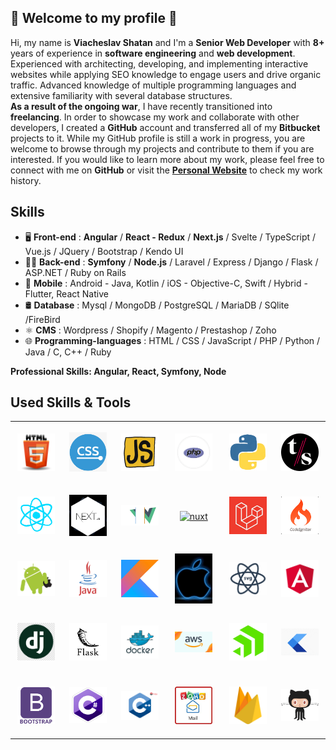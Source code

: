 ## 🙌 Welcome to my profile 🙌

Hi, my name is <b>Viacheslav Shatan</b> and I'm a <b>Senior Web Developer</b> with <b>8+</b> years of experience in <b>software engineering</b> and <b>web development</b>. Experienced with architecting, developing, and implementing interactive websites while applying SEO knowledge to engage users and drive organic traffic. Advanced knowledge of multiple programming languages and extensive familiarity with several database structures. <br/>
<b>As a result of the ongoing war</b>, I have recently transitioned into <b>freelancing</b>. In order to showcase my work and collaborate with other developers, I created a <b>GitHub</b> account and transferred all of my <b>Bitbucket</b> projects to it. While my GitHub profile is still a work in progress, you are welcome to browse through my projects and contribute to them if you are interested. If you would like to learn more about my work, please feel free to connect with me on <b>GitHub</b> or visit the [<b>Personal Website</b>](https://viacheslav-shatan.webflow.io/) to check my work history.

## Skills

-   🖥️ <b>Front-end</b> : <b>Angular</b> / <b>React - Redux</b> / <b>Next.js</b> / Svelte / TypeScript / Vue.js  / JQuery / Bootstrap / Kendo UI
-   👨‍💻 <b>Back-end</b> : <b>Symfony</b> / <b>Node.js</b> / Laravel / Express / Django / Flask / ASP.NET / Ruby on Rails
-   📱 <b>Mobile</b> : Android - Java, Kotlin / iOS - Objective-C, Swift / Hybrid - Flutter, React Native
-   🛢 <b>Database</b> : Mysql / MongoDB / PostgreSQL / MariaDB / SQlite /FireBird
-   ⚛ <b>CMS</b> : Wordpress / Shopify / Magento / Prestashop / Zoho
-   🌐 <b>Programming-languages</b> : HTML / CSS / JavaScript / PHP / Python / Java / C, C++ / Ruby

<b>Professional Skills: Angular, React, Symfony, Node</b>

## Used Skills & Tools

<table align="center">
   <tr>
      <td align="center" width="96" height="96">
      <a href="#html" >
        <img src="https://github.com/sha02viacheslav/sha02viacheslav/blob/main/icons/html.png" width="60" alt="html" />
      </a>
    </td>
     <td align="center" width="96" height="96">
      <a href="#css">
        <img src="https://github.com/sha02viacheslav/sha02viacheslav/blob/main/icons/css.png" width="60" alt="css" />
      </a>
    </td>
      <td align="center" width="96" height="96">
      <a href="#javascript" >
        <img src="https://github.com/sha02viacheslav/sha02viacheslav/blob/main/icons/javascript.gif" width="60" alt="javascript" />
      </a>
    </td>
      <td align="center"  width="96" height="96">
      <a href="#php">
        <img src="https://github.com/sha02viacheslav/sha02viacheslav/blob/main/icons/php.gif" width="60" alt="php" />
      </a>
    </td>
      <td align="center" width="96" height="96">
      <a href="#python" >
        <img src="https://github.com/sha02viacheslav/sha02viacheslav/blob/main/icons/python.gif" width="60" alt="python" />
      </a>
    </td>
      <td align="center" width="96" height="96">
      <a href="#typescript" >
        <img src="https://github.com/sha02viacheslav/sha02viacheslav/blob/main/icons/ts.gif" width="60" alt="typescript" />
      </a>
    </td>
  </tr>
   <tr>
      <td align="center" width="96" height="96">
      <a href="#react" >
        <img src="https://github.com/sha02viacheslav/sha02viacheslav/blob/main/icons/react.gif" width="60" alt="react" />
      </a>
    </td>
     <td align="center" width="96" height="96">
      <a href="#next">
        <img src="https://github.com/sha02viacheslav/sha02viacheslav/blob/main/icons/next.png" width="60" alt="next" />
      </a>
    </td>
      <td align="center" width="96" height="96">
      <a href="#vue" >
        <img src="https://github.com/sha02viacheslav/sha02viacheslav/blob/main/icons/vue1.gif" width="60" alt="vue" />
      </a>
    </td>
      <td align="center"  width="96" height="96">
      <a href="#nuxt">
        <img src="https://github.com/sha02viacheslav/sha02viacheslav/blob/main/icons/nuxt.avif" width="60" alt="nuxt" />
      </a>
    </td>
      <td align="center" width="96" height="96">
      <a href="#laravel" >
        <img src="https://github.com/sha02viacheslav/sha02viacheslav/blob/main/icons/laravel.jpeg" width="60" alt="laravel" />
      </a>
    </td>
      <td align="center" width="96" height="96">
      <a href="#codeigniter" >
        <img src="https://github.com/sha02viacheslav/sha02viacheslav/blob/main/icons/codeigniter.png" width="60" alt="codeigniter" />
      </a>
    </td>
  </tr>
   <tr>
      <td align="center" width="96" height="96">
      <a href="#android" >
        <img src="https://github.com/sha02viacheslav/sha02viacheslav/blob/main/icons/android.gif" width="60" alt="android" />
      </a>
    </td>
     <td align="center" width="96" height="96">
      <a href="#Java">
        <img src="https://github.com/sha02viacheslav/sha02viacheslav/blob/main/icons/java.gif" width="60" alt="Java" />
      </a>
    </td>
      <td align="center" width="96" height="96">
      <a href="#kotlin" >
        <img src="https://github.com/sha02viacheslav/sha02viacheslav/blob/main/icons/Kotlin.jfif" width="60" alt="kotlin" />
      </a>
    </td>
      <td align="center"  width="96" height="96">
      <a href="#iOS">
        <img src="https://github.com/sha02viacheslav/sha02viacheslav/blob/main/icons/apple.gif" width="60" alt="iOS" />
      </a>
    </td>
      <td align="center" width="96" height="96">
      <a href="#svg" >
        <img src="https://github.com/sha02viacheslav/sha02viacheslav/blob/main/icons/svg.gif" width="60" alt="svg" />
      </a>
    </td>
      <td align="center" width="96" height="96">
      <a href="#angular" >
        <img src="https://github.com/sha02viacheslav/sha02viacheslav/blob/main/icons/angular.gif" width="60" alt="angular" />
      </a>
    </td>
  </tr>
   <tr>
      <td align="center" width="96" height="96">
      <a href="#django" >
        <img src="https://github.com/sha02viacheslav/sha02viacheslav/blob/main/icons/django.png" width="60" alt="django" />
      </a>
    </td>
     <td align="center" width="96" height="96">
      <a href="#flask">
        <img src="https://github.com/sha02viacheslav/sha02viacheslav/blob/main/icons/flask.png" width="60" alt="flask" />
      </a>
    </td>
      <td align="center" width="96" height="96">
      <a href="#docker" >
        <img src="https://github.com/sha02viacheslav/sha02viacheslav/blob/main/icons/docker.png" width="60" alt="docker" />
      </a>
    </td>
      <td align="center"  width="96" height="96">
      <a href="#aws">
        <img src="https://github.com/sha02viacheslav/sha02viacheslav/blob/main/icons/aws.gif" width="60" alt="aws" />
      </a>
    </td>
      <td align="center" width="96" height="96">
      <a href="#kendo" >
        <img src="https://github.com/sha02viacheslav/sha02viacheslav/blob/main/icons/kendo.webp" width="60" alt="kendo" />
      </a>
    </td>
      <td align="center" width="96" height="96">
      <a href="#flutter" >
        <img src="https://github.com/sha02viacheslav/sha02viacheslav/blob/main/icons/flutter.gif" width="60" alt="flutter" />
      </a>
    </td>
  </tr>
   <tr>
      <td align="center" width="96" height="96">
      <a href="#bootstrap" >
        <img src="https://github.com/sha02viacheslav/sha02viacheslav/blob/main/icons/bootstrap.png" width="60" alt="bootstrap" />
      </a>
    </td>
     <td align="center" width="96" height="96">
      <a href="#c&num;">
        <img src="https://github.com/sha02viacheslav/sha02viacheslav/blob/main/icons/csharp.png" width="60" alt="c&num;" />
      </a>
    </td>
      <td align="center" width="96" height="96">
      <a href="#c++" >
        <img src="https://github.com/sha02viacheslav/sha02viacheslav/blob/main/icons/c++.png" width="60" alt="c++" />
      </a>
    </td>
      <td align="center"  width="96" height="96">
      <a href="#zoho">
        <img src="https://github.com/sha02viacheslav/sha02viacheslav/blob/main/icons/zoho.jfif" width="60" alt="zoho" />
      </a>
    </td>
      <td align="center" width="96" height="96">
      <a href="#firebase" >
        <img src="https://github.com/sha02viacheslav/sha02viacheslav/blob/main/icons/firebase.webp" width="60" alt="firebase" />
      </a>
    </td>
      <td align="center" width="96" height="96">
      <a href="#git" >
        <img src="https://github.com/sha02viacheslav/sha02viacheslav/blob/main/icons/git.gif" width="60" alt="git" />
      </a>
    </td>
  </tr>
</table>
<br><br>

</details>
